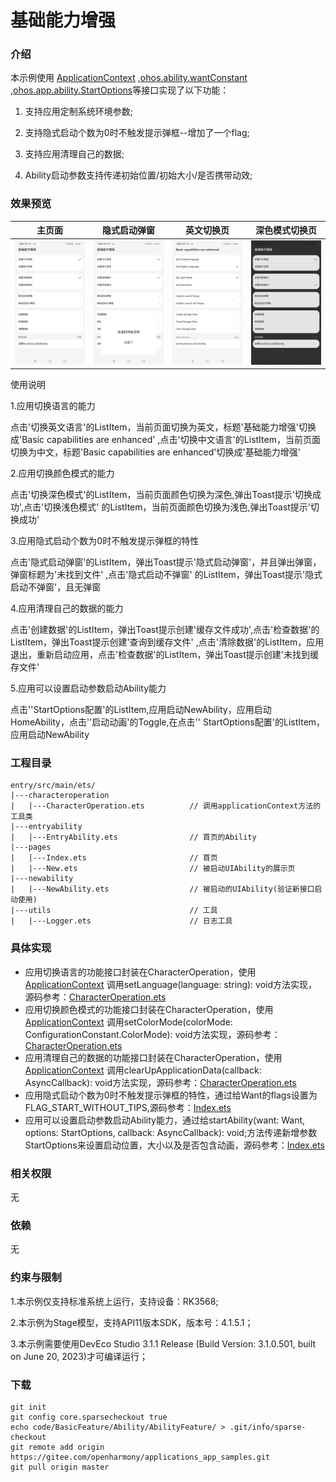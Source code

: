 # 基础能力增强

### 介绍

本示例使用   [ApplicationContext](https://gitee.com/openharmony/docs/blob/master/zh-cn/application-dev/reference/apis/js-apis-inner-application-applicationContext.md) ,[ohos.ability.wantConstant](https://gitee.com/openharmony/docs/blob/master/zh-cn/application-dev/reference/apis/js-apis-ability-wantConstant.md) ,[ohos.app.ability.StartOptions](https://gitee.com/openharmony/docs/blob/master/zh-cn/application-dev/reference/apis/js-apis-app-ability-startOptions.md)等接口实现了以下功能：

1. 支持应用定制系统环境参数;

5. 支持隐式启动个数为0时不触发提示弹框--增加了一个flag;

6. 支持应用清理自己的数据;

7. Ability启动参数支持传递初始位置/初始大小/是否携带动效;

### 效果预览

|                            主页面                            |                         隐式启动弹窗                         |                      英文切换页                      |                    深色模式切换页                    |
| :----------------------------------------------------------: | :----------------------------------------------------------: | :--------------------------------------------------: | :--------------------------------------------------: |
| <img src="./screenshots/Screenshot_20231208091553194.jpeg"  /> | <img src="./screenshots/Screenshot_20231208091651506.jpeg"  /> | ![](./screenshots/Screenshot_20231208091638669.jpeg) | ![](./screenshots/Screenshot_20231208091619146.jpeg) |

使用说明

1.应用切换语言的能力

点击'切换英文语言'的ListItem，当前页面切换为英文，标题'基础能力增强'切换成'Basic capabilities are enhanced'
,点击'切换中文语言'的ListItem，当前页面切换为中文，标题'Basic capabilities are enhanced'切换成'基础能力增强'

2.应用切换颜色模式的能力

点击'切换深色模式'的ListItem，当前页面颜色切换为深色,弹出Toast提示'切换成功',点击'切换浅色模式'
的ListItem，当前页面颜色切换为浅色,弹出Toast提示'切换成功'

3.应用隐式启动个数为0时不触发提示弹框的特性

点击'隐式启动弹窗'的ListItem，弹出Toast提示'隐式启动弹窗'，并且弹出弹窗，弹窗标题为'未找到文件'  ,点击'隐式启动不弹窗'
的ListItem，弹出Toast提示'隐式启动不弹窗'，且无弹窗

4.应用清理自己的数据的能力

点击'创建数据'的ListItem，弹出Toast提示创建'缓存文件成功',点击'检查数据'的ListItem，弹出Toast提示创建'查询到缓存文件'
,点击'清除数据'的ListItem，应用退出，重新启动应用，点击'检查数据'的ListItem，弹出Toast提示创建'未找到缓存文件'

5.应用可以设置启动参数启动Ability能力

点击''StartOptions配置'的ListItem,应用启动NewAbility，应用启动HomeAbility，点击''启动动画'的Toggle,在点击''
StartOptions配置'的ListItem，应用启动NewAbility

### 工程目录

```
entry/src/main/ets/
|---characteroperation
|   |---CharacterOperation.ets          // 调用applicationContext方法的工具类
|---entryability
|   |---EntryAbility.ets				// 首页的Ability
|---pages
|   |---Index.ets						// 首页
|   |---New.ets							// 被启动UIAbility的展示页
|---newability
|   |---NewAbility.ets					// 被启动的UIAbility(验证新接口启动使用)
|---utils								// 工具
|   |---Logger.ets						// 日志工具
```

### 具体实现

- 应用切换语言的功能接口封装在CharacterOperation，使用[ApplicationContext](https://gitee.com/openharmony/docs/blob/master/zh-cn/application-dev/reference/apis/js-apis-inner-application-applicationContext.md) 调用setLanguage(language: string): void方法实现，源码参考：[CharacterOperation.ets](entry/src/main/ets/characteroperation/CharacterOperation.ets)
- 应用切换颜色模式的功能接口封装在CharacterOperation，使用[ApplicationContext](https://gitee.com/openharmony/docs/blob/master/zh-cn/application-dev/reference/apis/js-apis-inner-application-applicationContext.md) 调用setColorMode(colorMode: ConfigurationConstant.ColorMode): void方法实现，源码参考：[CharacterOperation.ets](entry/src/main/ets/characteroperation/CharacterOperation.ets)
- 应用清理自己的数据的功能接口封装在CharacterOperation，使用[ApplicationContext](https://gitee.com/openharmony/docs/blob/master/zh-cn/application-dev/reference/apis/js-apis-inner-application-applicationContext.md) 调用clearUpApplicationData(callback: AsyncCallback<void>): void方法实现，源码参考：[CharacterOperation.ets](entry/src/main/ets/characteroperation/CharacterOperation.ets)
- 应用隐式启动个数为0时不触发提示弹框的特性，通过给Want的flags设置为FLAG_START_WITHOUT_TIPS,源码参考：[Index.ets](entry/src/main/ets/pages/Index.ets)
- 应用可以设置启动参数启动Ability能力，通过给startAbility(want: Want, options: StartOptions, callback: AsyncCallback<void>): void;方法传递新增参数StartOptions来设置启动位置，大小以及是否包含动画，源码参考：[Index.ets](entry/src/main/ets/pages/Index.ets)

### 相关权限

无

### 依赖

无

### 约束与限制

1.本示例仅支持标准系统上运行，支持设备：RK3568;

2.本示例为Stage模型，支持API11版本SDK，版本号：4.1.5.1；

3.本示例需要使用DevEco Studio 3.1.1 Release (Build Version: 3.1.0.501, built on June 20, 2023)才可编译运行；

### 下载

```shell
git init
git config core.sparsecheckout true
echo code/BasicFeature/Ability/AbilityFeature/ > .git/info/sparse-checkout
git remote add origin https://gitee.com/openharmony/applications_app_samples.git
git pull origin master
```

